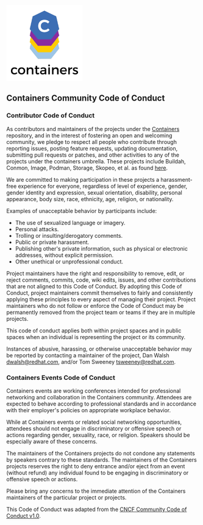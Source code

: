![Containers Logo](images/containers.png)
## Containers Community Code of Conduct

### Contributor Code of Conduct

As contributors and maintainers of the projects under the [Containers](https://github.com/containers) repository,
and in the interest of fostering an open and welcoming community, we pledge to
respect all people who contribute through reporting issues, posting feature 
requests, updating documentation, submitting pull requests or patches, and other
activities to any of the projects under the containers umbrella.  These projects
include Buildah, Conmon, Image, Podman, Storage, Skopeo, et al.
as found [here](https://github.com/containers). 

We are committed to making participation in these projects a harassment-free experience for
everyone, regardless of level of experience, gender, gender identity and expression,
sexual orientation, disability, personal appearance, body size, race, ethnicity, age,
religion, or nationality.

Examples of unacceptable behavior by participants include:

* The use of sexualized language or imagery.
* Personal attacks.
* Trolling or insulting/derogatory comments.
* Public or private harassment.
* Publishing other's private information, such as physical or electronic addresses,
 without explicit permission.
* Other unethical or unprofessional conduct.

Project maintainers have the right and responsibility to remove, edit, or reject
comments, commits, code, wiki edits, issues, and other contributions that are not
aligned to this Code of Conduct.  By adopting this Code of Conduct, project maintainers
commit themselves to fairly and consistently applying these principles to every aspect
of managing their project.  Project maintainers who do not follow or enforce the Code of
Conduct may be permanently removed from the project team or teams if they are in multiple
projects.

This code of conduct applies both within project spaces and in public spaces
when an individual is representing the project or its community.

Instances of abusive, harassing, or otherwise unacceptable behavior may be reported by contacting a maintainer of the project, Dan Walsh <dwalsh@redhat.com>, and/or Tom Sweeney <tsweeney@redhat.com>.


### Containers Events Code of Conduct

Containers events are working conferences intended for professional networking and collaboration in the
Containers community.  Attendees are expected to behave according to professional standards and in accordance
with their employer's policies on appropriate workplace behavior.

While at Containers events or related social networking opportunities, attendees should not engage in
discriminatory or offensive speech or actions regarding gender, sexuality, race, or religion.  Speakers should
be especially aware of these concerns.

The maintainers of the Containers projects do not condone any statements by speakers contrary to these standards.
The maintainers of the Containers projects reserves the right to deny entrance and/or eject from an event
(without refund) any individual found to be engaging in discriminatory or offensive speech or actions.

Please bring any concerns to the immediate attention of the Containers maintainers of the
particular project or projects.

This Code of Conduct was adapted from the [CNCF Community Code of Conduct v1.0](https://github.com/cncf/foundation/blob/master/code-of-conduct.md).
